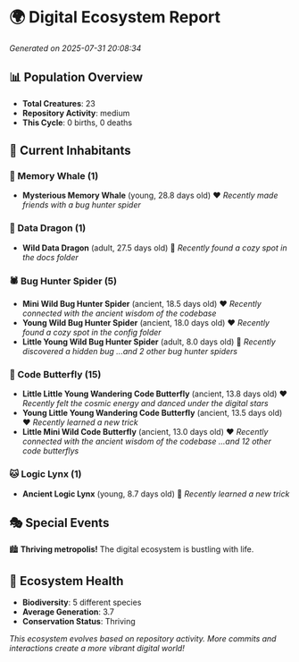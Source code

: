 # 🌍 Digital Ecosystem Report
*Generated on 2025-07-31 20:08:34*

## 📊 Population Overview
- **Total Creatures**: 23
- **Repository Activity**: medium
- **This Cycle**: 0 births, 0 deaths

## 👥 Current Inhabitants

### 🐋 Memory Whale (1)
- **Mysterious Memory Whale** (young, 28.8 days old) ❤️
  *Recently made friends with a bug hunter spider*

### 🐉 Data Dragon (1)
- **Wild Data Dragon** (adult, 27.5 days old) 💛
  *Recently found a cozy spot in the docs folder*

### 🕷️ Bug Hunter Spider (5)
- **Mini Wild Bug Hunter Spider** (ancient, 18.5 days old) ❤️
  *Recently connected with the ancient wisdom of the codebase*
- **Young Wild Bug Hunter Spider** (ancient, 18.0 days old) ❤️
  *Recently found a cozy spot in the config folder*
- **Little Young Wild Bug Hunter Spider** (adult, 8.0 days old) 💚
  *Recently discovered a hidden bug*
  *...and 2 other bug hunter spiders*

### 🦋 Code Butterfly (15)
- **Little Little Young Wandering Code Butterfly** (ancient, 13.8 days old) ❤️
  *Recently felt the cosmic energy and danced under the digital stars*
- **Young Little Young Wandering Code Butterfly** (ancient, 13.5 days old) ❤️
  *Recently learned a new trick*
- **Little Mini Wild Code Butterfly** (ancient, 13.0 days old) ❤️
  *Recently connected with the ancient wisdom of the codebase*
  *...and 12 other code butterflys*

### 🐱 Logic Lynx (1)
- **Ancient Logic Lynx** (young, 8.7 days old) 💚
  *Recently learned a new trick*

## 🎭 Special Events

🏙️ **Thriving metropolis!** The digital ecosystem is bustling with life.

## 🔬 Ecosystem Health
- **Biodiversity**: 5 different species
- **Average Generation**: 3.7
- **Conservation Status**: Thriving

*This ecosystem evolves based on repository activity. More commits and interactions create a more vibrant digital world!*